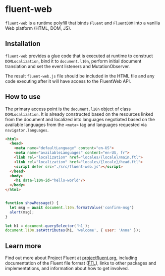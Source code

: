 # fluent-web

`fluent-web` is a runtime polyfill that binds `Fluent` and `FluentDOM` into
a vanilla Web platform (HTML, DOM, JS).

## Installation

`fluent-web` provides a glue code that is executed at runtime to construct
`DOMLocalization`, bind it to `document.l10n`, perform initial document
translation and set the event listeners and MutationObserver.

The result `fluent-web.js` file should be included in the HTML file
and any code executing after it will have access to the FluentWeb API.


## How to use

The primary access point is the `document.l10n` object of class
`DOMLocalization`. It is already constructed based on the resources
linked from the document and localized into languages negotiated based
on the available languages from the `<meta>` tag and languages
requested via `navigator.languages`.

```html
<html>
  <head>
    <meta name="defaultLanguage" content="en-US">
    <meta name="availableLanguages" content="en-US, fr">
    <link rel="localization" href="locales/{locale}/main.ftl">
    <link rel="localization" href="locales/{locale}/head.ftl">
    <script defer src="./src/fluent-web.js"></script>
  </head>
  <body>
    <h1 data-l10n-id="hello-world"/>
  </body>
</html>
```

```javascript

function showMessage() {
  let msg = await document.l10n.formatValue('confirm-msg')
  alert(msg);
}

let h1 = document.querySelector('h1');
document.l10n.setAttributes(h1, 'welcome', { user: 'Anna' });
```

## Learn more

Find out more about Project Fluent at [projectfluent.org][], including
documentation of the Fluent file format ([FTL][]), links to other packages and
implementations, and information about how to get involved.


[projectfluent.org]: http://projectfluent.org
[FTL]: http://projectfluent.org/fluent/guide/
